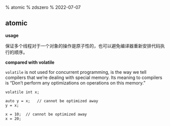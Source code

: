 % atomic
% zdszero
% 2022-07-07

## atomic

__usage__

保证多个线程对于一个对象的操作是原子性的，也可以避免编译器重新安排代码执行的顺序。

__compared with volatile__

`volatile` is not used for concurrent programming, is the way we tell compilers that we’re dealing with special memory. Its meaning to compilers is “Don’t perform any optimizations on operations on this memory.”

```
volatile int x;

auto y = x;   // cannot be optimized away
y = x;

x = 10;  // cannot be optimized away
x = 20;
```
